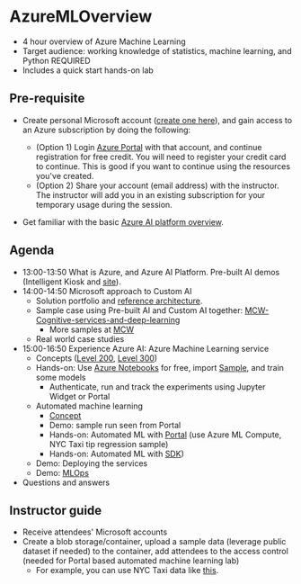 # AzureMLOverview
- 4 hour overview of Azure Machine Learning
- Target audience: working knowledge of statistics, machine learning, and Python REQUIRED
- Includes a quick start hands-on lab

## Pre-requisite
- Create personal Microsoft account ([create one here](https://outlook.live.com/owa/?nlp=1&signup=1)), and gain access to an Azure subscription by doing the following:
    - (Option 1) Login [Azure Portal](https://portal.azure.com/) with that account, and continue registration for free credit. You will need to register your credit card to continue. This is good if you want to continue using the resources you've created.
    - (Option 2) Share your account (email address) with the instructor. The instructor will add you in an existing subscription for your temporary usage during the session.

- Get familiar with the basic [Azure AI platform overview](https://azure.microsoft.com/en-us/overview/ai-platform/).

## Agenda
- 13:00-13:50 What is Azure, and Azure AI Platform. Pre-built AI demos (Intelligent Kiosk and [site](https://azure.microsoft.com/en-us/services/cognitive-services/)).
- 14:00-14:50 Microsoft approach to Custom AI
    - Solution portfolio and [reference architecture](https://github.com/dem108/AMLWorkshop-IotEdge-DevOps/blob/master/doc/decks/Microsoft%20AI%20Architecture%20one-slider-EN-v20190513.pdf).
    - Sample case using Pre-built AI and Custom AI together: [MCW-Cognitive-services-and-deep-learning](https://github.com/microsoft/MCW-Cognitive-services-and-deep-learning)
      - More samples at [MCW](https://microsoftcloudworkshop.com/)
    - Real world case studies
- 15:00-16:50 Experience Azure AI: Azure Machine Learning service
    - Concepts ([Level 200](https://github.com/dem108/AzureMLOverview/blob/master/doc/decks/Azure%20Machine%20Learning%20service%20-%20L200%20v20181205.pdf), [Level 300](https://github.com/dem108/AzureMLOverview/blob/master/doc/decks/Azure%20Machine%20Learning%20service%20-%20L300%20v20181205.pdf))
    - Hands-on: Use [Azure Notebooks](https://notebooks.azure.com/) for free, import [Sample](https://github.com/Azure/MachineLearningNotebooks/), and train some models
        - Authenticate, run and track the experiments using Jupyter Widget or Portal
    - Automated machine learning
        - [Concept](https://docs.microsoft.com/en-us/azure/machine-learning/service/concept-automated-ml)
        - Demo: sample run seen from Portal
        - Hands-on: Automated ML with [Portal](https://docs.microsoft.com/en-us/azure/machine-learning/service/how-to-create-portal-experiments) (use Azure ML Compute, NYC Taxi tip regression sample)
        - Hands-on: Automated ML with [SDK](https://docs.microsoft.com/en-us/azure/machine-learning/service/how-to-configure-auto-train))
    - Demo: Deploying the services
    - Demo: [MLOps](https://docs.microsoft.com/en-us/azure/machine-learning/service/concept-model-management-and-deployment)
- Questions and answers

## Instructor guide
- Receive attendees' Microsoft accounts
- Create a blob storage/container, upload a sample data (leverage public dataset if needed) to the container, add attendees to the access control (needed for Portal based automated machine learning lab)
    - For example, you can use NYC Taxi data like [this](https://docs.microsoft.com/en-us/azure/open-datasets/tutorial-opendatasets-automl).


